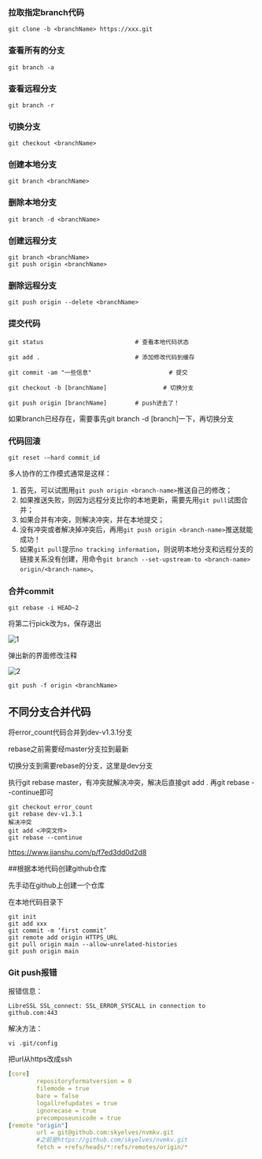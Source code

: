 ### 拉取指定branch代码

```shell
git clone -b <branchName> https://xxx.git
```



### 查看所有的分支

```
git branch -a  
```



### 查看远程分支

```
git branch -r  
```



### 切换分支

```
git checkout <branchName>
```



### 创建本地分支

```
git branch <branchName>
```



### 删除本地分支

```
git branch -d <branchName>
```



### 创建远程分支

```
git branch <branchName>
git push origin <branchName>
```



### 删除远程分支

```
git push origin --delete <branchName>
```



### 提交代码

```shell
git status                          # 查看本地代码状态

git add .                           # 添加修改代码到缓存

git commit -am "一些信息"   				   # 提交

git checkout -b [branchName]				# 切换分支

git push origin [branchName]        # push进去了！
```

如果branch已经存在，需要事先git branch -d [branch]一下，再切换分支



### 代码回滚

```shell
git reset -–hard commit_id
```



多人协作的工作模式通常是这样：

1. 首先，可以试图用`git push origin <branch-name>`推送自己的修改；
2. 如果推送失败，则因为远程分支比你的本地更新，需要先用`git pull`试图合并；
3. 如果合并有冲突，则解决冲突，并在本地提交；
4. 没有冲突或者解决掉冲突后，再用`git push origin <branch-name>`推送就能成功！
5. 如果`git pull`提示`no tracking information`，则说明本地分支和远程分支的链接关系没有创建，用命令`git branch --set-upstream-to <branch-name> origin/<branch-name>`。



### 合并commit

```undefined
git rebase -i HEAD~2
```

将第二行pick改为s，保存退出

![1](/Users/wangke/Desktop/lab/github学习/1.png)

弹出新的界面修改注释

![2](/Users/wangke/Desktop/lab/github学习/2.png)



```
git push -f origin <branchName>
```



## 不同分支合并代码

将error_count代码合并到dev-v1.3.1分支

rebase之前需要经master分支拉到最新

切换分支到需要rebase的分支，这里是dev分支

执行git rebase master，有冲突就解决冲突，解决后直接git add . 再git rebase --continue即可

```shell
git checkout error_count
git rebase dev-v1.3.1
解决冲突
git add <冲突文件>
git rebase --continue
```

https://www.jianshu.com/p/f7ed3dd0d2d8



##根据本地代码创建github仓库

先手动在github上创建一个仓库

在本地代码目录下

```shell
git init
git add xxx
git commit -m ‘first commit’
git remote add origin HTTPS_URL
git pull origin main --allow-unrelated-histories
git push origin main
```



### Git push报错

报错信息：

```shell
LibreSSL SSL_connect: SSL_ERROR_SYSCALL in connection to github.com:443
```

解决方法：

```shell
vi .git/config
```

把url从https改成ssh

```yaml
[core]
        repositoryformatversion = 0
        filemode = true
        bare = false
        logallrefupdates = true
        ignorecase = true
        precomposeunicode = true
[remote "origin"]
        url = git@github.com:skyelves/nvmkv.git 
        #之前是https://github.com/skyelves/nvmkv.git
        fetch = +refs/heads/*:refs/remotes/origin/*
```

